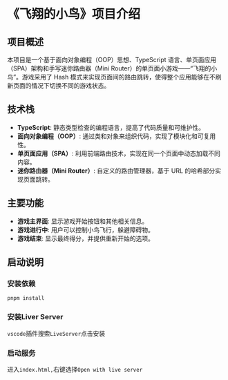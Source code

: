 # 《飞翔的小鸟》项目介绍

## 项目概述

本项目是一个基于面向对象编程（OOP）思想、TypeScript 语言、单页面应用（SPA）架构和手写迷你路由器（Mini Router）的单页面小游戏——“飞翔的小鸟”。游戏采用了 Hash 模式来实现页面间的路由跳转，使得整个应用能够在不刷新页面的情况下切换不同的游戏状态。

## 技术栈

- **TypeScript**: 静态类型检查的编程语言，提高了代码质量和可维护性。
- **面向对象编程（OOP）**: 通过类和对象来组织代码，实现了模块化和可复用性。
- **单页面应用（SPA）**: 利用前端路由技术，实现在同一个页面中动态加载不同内容。
- **迷你路由器（Mini Router）**: 自定义的路由管理器，基于 URL 的哈希部分实现页面跳转。

## 主要功能

- **游戏主界面**: 显示游戏开始按钮和其他相关信息。
- **游戏进行中**: 用户可以控制小鸟飞行，躲避障碍物。
- **游戏结束**: 显示最终得分，并提供重新开始的选项。

## 启动说明

### 安装依赖

```
pnpm install
```

### 安装Liver Server

`vscode`插件搜索`LiveServer`点击安装

### 启动服务

进入`index.html,`右键选择`Open with live server`